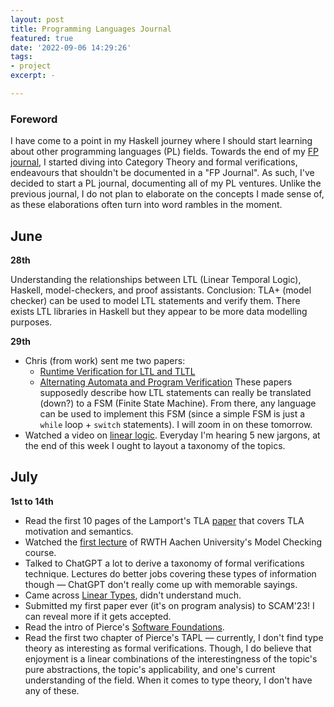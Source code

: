 ```yaml
---
layout: post
title: Programming Languages Journal
featured: true
date: '2022-09-06 14:29:26'
tags:
- project
excerpt: -

---
```


### Foreword

I have come to a point in my Haskell journey where I should start learning about other programming languages (PL) fields. Towards the end of my [FP journal](https://unfooling.com/fp-journal/), I started diving into Category Theory and formal verifications, endeavours that shouldn't be documented in a "FP Journal". As such, I've decided to start a PL journal, documenting all of my PL ventures. Unlike the previous journal, I do not plan to elaborate on the concepts I made sense of, as these elaborations often turn into word rambles in the moment.  

## June

**28th**

Understanding the relationships between LTL (Linear Temporal Logic), Haskell, model-checkers, and proof assistants. Conclusion: TLA+ (model checker) can be used to model LTL statements and verify them. There exists LTL libraries in Haskell but they appear to be more data modelling purposes.


**29th**

- Chris (from work) sent me two papers: 
	- [Runtime Verification for LTL and TLTL](https://cs.uwaterloo.ca/~bbonakda/teaching/CS745/papers/RV.pdf)
	- [Alternating Automata and Program Verification](https://www.cs.rice.edu/~vardi/papers/vol1000.pdf)
	These papers supposedly describe how LTL statements can really be translated (down?) to a FSM (Finite State Machine). From there, any language can be used to implement this FSM (since a simple FSM is just a `while` loop + `switch` statements).
	I will zoom in on these tomorrow.
- Watched a video on [linear logic](https://www.youtube.com/watch?v=FqDHSIpWJRw&t=331s&ab_channel=Serokell). Everyday I'm hearing 5 new jargons, at the end of this week I ought to layout a taxonomy of the topics.

## July 

**1st to 14th**
- Read the first 10 pages of the Lamport's TLA [paper](https://lamport.azurewebsites.net/pubs/lamport-actions.pdf) that covers TLA motivation and semantics.
- Watched the [first lecture](https://www.youtube.com/watch?v=VHWEldcSx14&list=PLhZdSWbNhIbCQKxUta0VrDGg3gLguedIh&index=1&ab_channel=songsong) of RWTH Aachen University's Model Checking course.
- Talked to ChatGPT a lot to derive a taxonomy of formal verifications technique. Lectures do better jobs covering these types of information though — ChatGPT don't really come up with memorable sayings. 
- Came across [Linear Types](https://www.youtube.com/watch?v=FqDHSIpWJRw&t=14s&ab_channel=Serokell), didn't understand much.
- Submitted my first paper ever (it's on program analysis) to SCAM'23! I can reveal more if it gets accepted.
- Read the intro of Pierce's [Software Foundations](https://softwarefoundations.cis.upenn.edu/lf-current/Basics.html).
- Read the first two chapter of Pierce's TAPL — currently, I don't find type theory as interesting as formal verifications. Though, I do believe that enjoyment is a linear combinations of the interestingness of the topic's pure abstractions, the topic's applicability, and one's current understanding of the field. When it comes to type theory, I don't have any of these.